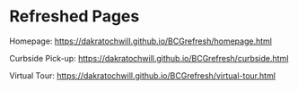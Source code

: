 # Refreshed Pages

Homepage: https://dakratochwill.github.io/BCGrefresh/homepage.html

Curbside Pick-up: https://dakratochwill.github.io/BCGrefresh/curbside.html

Virtual Tour: https://dakratochwill.github.io/BCGrefresh/virtual-tour.html
